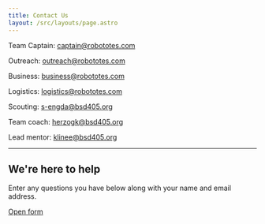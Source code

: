 ```yaml
---
title: Contact Us
layout: /src/layouts/page.astro
---
```


Team Captain: captain@robototes.com

Outreach: outreach@robototes.com

Business: business@robototes.com

Logistics: logistics@robototes.com

Scouting: s-engda@bsd405.org

Team coach: herzogk@bsd405.org

Lead mentor: klinee@bsd405.org

---

## We're here to help

Enter any questions you have below along with your name and email address.

<a target="_blank" href="https://forms.office.com/Pages/ResponsePage.aspx?id=OUFKmQZ8HkmAmHkAbVdd4NzMqPsKhj9FoAY0HA7j0CBURUc3RDdRNUtKV0lXUjI0WE00VzBMUU9DWC4u">Open form</a>
